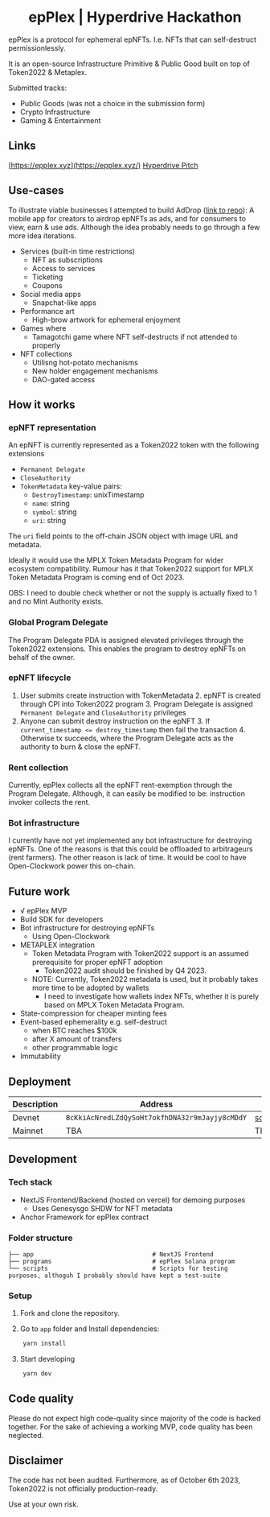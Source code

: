 <h1 align="center">epPlex | Hyperdrive Hackathon</h1>

epPlex is a protocol for ephemeral epNFTs.
I.e. NFTs that can self-destruct permissionlessly.

It is an open-source Infrastructure Primitive & Public Good built on top of Token2022 & Metaplex.

Submitted tracks:
- Public Goods (was not a choice in the submission form)
- Crypto Infrastructure
- Gaming & Entertainment


## Links
[https://epplex.xyz](https://epplex.xyz/)
[Hyperdrive Pitch](https://epplex.xyz/HyperdrivePitch.pdf)


## Use-cases
To illustrate viable businesses I attempted to build AdDrop ([link to repo](https://github.com/epPlex/AdDrop)):
A mobile app for creators to airdrop epNFTs as ads, and for consumers to view, earn & use ads.
Although the idea probably needs to go through a few more idea iterations.

- Services (built-in time restrictions)
  - NFT as subscriptions
  - Access to services
  - Ticketing
  - Coupons
- Social media apps
  - Snapchat-like apps
- Performance art
  - High-brow artwork for ephemeral enjoyment
- Games where
  - Tamagotchi game where NFT self-destructs if not attended to properly
- NFT collections
  - Utilisng hot-potato mechanisms
  - New holder engagement mechanisms
  - DAO-gated access

## How it works

### epNFT representation
An epNFT is currently represented as a Token2022 token with the following extensions
- `Permanent Delegate`
- `CloseAuthority`
- `TokenMetadata` key-value pairs:
    - `DestroyTimestamp`: unixTimestamp
    - `name`: string
    - `symbol`: string
    - `uri`: string

The `uri` field points to the off-chain JSON object with image URL and metadata.

Ideally it would use the MPLX Token Metadata Program for wider ecosystem compatibility.
Rumour has it that Token2022 support for MPLX Token Metadata Program is coming end of Oct 2023.

OBS: I need to double check whether or not the supply is actually fixed to 1 and no Mint Authority exists.

### Global Program Delegate
The Program Delegate PDA is assigned elevated privileges through the Token2022 extensions.
This enables the program to destroy epNFTs on behalf of the owner.

### epNFT lifecycle
1. User submits create instruction with TokenMetadata
   2. epNFT is created through CPI into Token2022 program
   3. Program Delegate is assigned `Permanent Delegate` and `CloseAuthority` privileges
2. Anyone can submit destroy instruction on the epNFT
   3. If `current_timestamp <= destroy_timestamp` then fail the transaction
   4. Otherwise tx succeeds, where the Program Delegate acts as the authority to burn & close the epNFT.

### Rent collection
Currently, epPlex collects all the epNFT rent-exemption through the Program Delegate.
Although, it can easily be modified to be: instruction invoker collects the rent.

### Bot infrastructure
I currently have not yet implemented any bot infrastructure for destroying epNFTs.
One of the reasons is that this could be offloaded to arbitrageurs (rent farmers). The other reason is lack of time.
It would be cool to have Open-Clockwork power this on-chain.

## Future work
- √ epPlex MVP
- Build SDK for developers
- Bot infrastructure for destroying epNFTs
    - Using Open-Clockwork
- METAPLEX integration
    - Token Metadata Program with Token2022 support is an assumed prerequisite for proper epNFT adoption
        - Token2022 audit should be finished by Q4 2023.
    - NOTE: Currently, Token2022 metadata is used, but it probably takes more time to be adopted by wallets
        - I need to investigate how wallets index NFTs, whether it is purely based on MPLX Token Metadata Program.
- State-compression for cheaper minting fees
- Event-based ephemerality e.g. self-destruct
    - when BTC reaches $100k
    - after X amount of transfers
    - other programmable logic
- Immutability


## Deployment

| Description | Address                                       | Link                                                                                                           |
|-------------|-----------------------------------------------|----------------------------------------------------------------------------------------------------------------|
| Devnet      | `BcKkiAcNredLZdQySoHt7okfhDNA32r9mJayjy8cMDdY` | [solexplorer](https://explorer.solana.com/address/BcKkiAcNredLZdQySoHt7okfhDNA32r9mJayjy8cMDdY?cluster=devnet) |
| Mainnet     | TBA                                           | TBA                                                                                                            |




## Development

### Tech stack
- NextJS Frontend/Backend (hosted on vercel) for demoing purposes
  - Uses Genesysgo SHDW for NFT metadata
- Anchor Framework for epPlex contract

### Folder structure
    ├── app                                 # NextJS Frontend
    ├── programs                            # epPlex Solana program
    └── scripts                             # Scripts for testing purposes, althoguh I probably should have kept a test-suite

### Setup

1. Fork and clone the repository.

2. Go to `app` folder and Install dependencies:
```bash
    yarn install
```
3. Start developing
```bash
    yarn dev
```


## Code quality
Please do not expect high code-quality since majority of the code is hacked together. For the sake of achieving a working MVP, code quality has been neglected.

## Disclaimer
The code has not been audited. Furthermore, as of October 6th 2023, Token2022 is not officially production-ready.

Use at your own risk.

